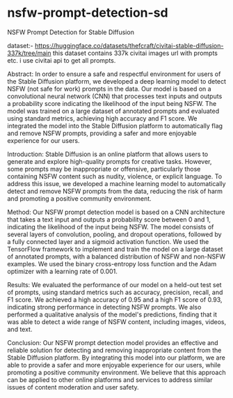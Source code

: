 # nsfw-prompt-detection-sd
NSFW Prompt Detection for Stable Diffusion

dataset:- https://huggingface.co/datasets/thefcraft/civitai-stable-diffusion-337k/tree/main
this dataset contains 337k civitai images url with prompts etc. i use civitai api to get all prompts.

Abstract: In order to ensure a safe and respectful environment for users of the Stable Diffusion platform, we developed a deep learning model to detect NSFW (not safe for work) prompts in the data. Our model is based on a convolutional neural network (CNN) that processes text inputs and outputs a probability score indicating the likelihood of the input being NSFW. The model was trained on a large dataset of annotated prompts and evaluated using standard metrics, achieving high accuracy and F1 score. We integrated the model into the Stable Diffusion platform to automatically flag and remove NSFW prompts, providing a safer and more enjoyable experience for our users.

Introduction: Stable Diffusion is an online platform that allows users to generate and explore high-quality prompts for creative tasks. However, some prompts may be inappropriate or offensive, particularly those containing NSFW content such as nudity, violence, or explicit language. To address this issue, we developed a machine learning model to automatically detect and remove NSFW prompts from the data, reducing the risk of harm and promoting a positive community environment.

Method: Our NSFW prompt detection model is based on a CNN architecture that takes a text input and outputs a probability score between 0 and 1, indicating the likelihood of the input being NSFW. The model consists of several layers of convolution, pooling, and dropout operations, followed by a fully connected layer and a sigmoid activation function. We used the TensorFlow framework to implement and train the model on a large dataset of annotated prompts, with a balanced distribution of NSFW and non-NSFW examples. We used the binary cross-entropy loss function and the Adam optimizer with a learning rate of 0.001.

Results: We evaluated the performance of our model on a held-out test set of prompts, using standard metrics such as accuracy, precision, recall, and F1 score. We achieved a high accuracy of 0.95 and a high F1 score of 0.93, indicating strong performance in detecting NSFW prompts. We also performed a qualitative analysis of the model's predictions, finding that it was able to detect a wide range of NSFW content, including images, videos, and text.

Conclusion: Our NSFW prompt detection model provides an effective and reliable solution for detecting and removing inappropriate content from the Stable Diffusion platform. By integrating this model into our platform, we are able to provide a safer and more enjoyable experience for our users, while promoting a positive community environment. We believe that this approach can be applied to other online platforms and services to address similar issues of content moderation and user safety.
